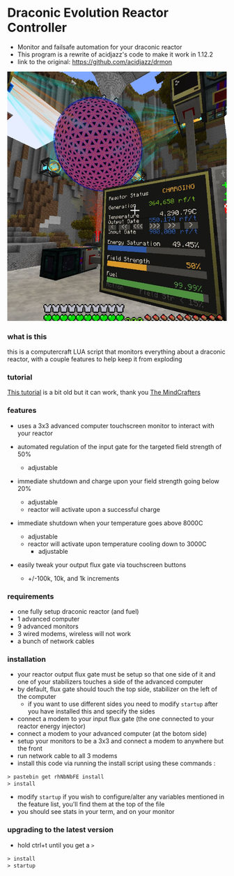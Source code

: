 # Draconic Evolution Reactor Controller
* Monitor and failsafe automation for your draconic reactor
* This program is a rewrite of acidjazz's code to make it work in 1.12.2
* link to the original: https://github.com/acidjazz/drmon 

![](examples/2.jpg)

### what is this
this is a computercraft LUA script that monitors everything about a draconic reactor, with a couple features to help keep it from exploding

### tutorial
[This tutorial](https://www.youtube.com/watch?v=8rBhQP1xqEU) is a bit old but it can work, thank you [The MindCrafters](https://www.youtube.com/channel/UCf2wEy4_BbYpAQcgvN26OaQ)

### features
* uses a 3x3 advanced computer touchscreen monitor to interact with your reactor
* automated regulation of the input gate for the targeted field strength of 50%
  * adjustable
* immediate shutdown and charge upon your field strength going below 20%
  * adjustable
  * reactor will activate upon a successful charge
* immediate shutdown when your temperature goes above 8000C
  * adjustable
  * reactor will activate upon temperature cooling down to 3000C
    * adjustable

* easily tweak your output flux gate via touchscreen buttons
  * +/-100k, 10k, and 1k increments

### requirements
* one fully setup draconic reactor (and fuel)
* 1 advanced computer
* 9 advanced monitors
* 3 wired modems, wireless will not work
* a bunch of network cables

### installation
* your reactor output flux gate must be setup so that one side of it and one of your stabilizers touches a side of the advanced computer
* by default, flux gate should touch the top side, stabilizer on the left of the computer
  * if you want to use different sides you need to modify `startup` after you have installed this and specify the sides
* connect a modem to your input flux gate (the one connected to your reactor energy injector)
* connect a modem to your advanced computer (at the botom side)
* setup your monitors to be a 3x3 and connect a modem to anywhere but the front
* run network cable to all 3 modems
* install this code via running the install script using these commands :

```
> pastebin get rhNbNbFE install
> install
```
* modify `startup` if you wish to configure/alter any variables mentioned in the feature list, you'll find them at the top of the file
* you should see stats in your term, and on your monitor

### upgrading to the latest version
* hold ctrl+t until you get a `>`

```
> install
> startup
```

